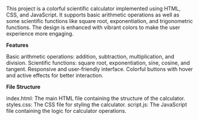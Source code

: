 This project is a colorful scientific calculator implemented using HTML, CSS, and JavaScript. It supports basic arithmetic operations as well as some scientific functions like square root, exponentiation, and trigonometric functions. The design is enhanced with vibrant colors to make the user experience more engaging.

**Features**


Basic arithmetic operations: addition, subtraction, multiplication, and division.
Scientific functions: square root, exponentiation, sine, cosine, and tangent.
Responsive and user-friendly interface.
Colorful buttons with hover and active effects for better interaction.

**File Structure**



index.html: The main HTML file containing the structure of the calculator.
styles.css: The CSS file for styling the calculator.
script.js: The JavaScript file containing the logic for calculator operations.

